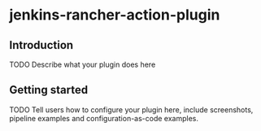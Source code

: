 # jenkins-rancher-action-plugin

## Introduction

TODO Describe what your plugin does here

## Getting started

TODO Tell users how to configure your plugin here, include screenshots, pipeline examples and 
configuration-as-code examples.

